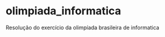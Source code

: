 olimpiada_informatica
=====================

Resolução do exercício da olimpíada brasileira de informatica
